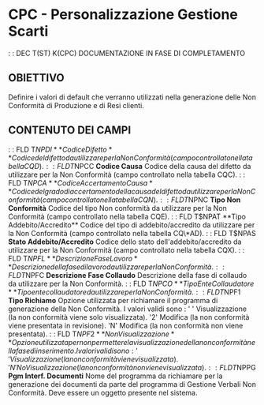 # CPC - Personalizzazione Gestione Scarti
 :  : DEC T(ST) K(CPC)
DOCUMENTAZIONE IN FASE DI COMPLETAMENTO
## OBIETTIVO
Definire i valori di default che verranno utilizzati nella generazione delle Non Conformità di Produzione e di Resi clienti.
## CONTENUTO DEI CAMPI
 :  : FLD T$NPDI **Codice Difetto**
Codice del difetto da utilizzare per la Non Conformità (campo controllato nella tabella CQD).
 :  : FLD T$NPCC **Codice Causa**
Codice della causa del difetto da utilizzare per la Non Conformità (campo controllato nella tabella CQC).
 :  : FLD T$NPCA **Codice Accertamento Causa**
Codice del grado di accertamento della causa del  difetto da utilizzare per la Non Conformità (campo controllato nella tabella CQN).
 :  : FLD T$NPNC **Tipo Non Conformità**
Codice del tipo Non conformità da utilizzare per la Non Conformità (campo controllato nella tabella CQE).
 :  : FLD T$NPAT **Tipo Addebito/Accredito**
Codice del tipo di addebito/accredito da utilizzare per la Non Conformità (campo controllato nella tabella CQ\*AD).
 :  : FLD T$NPAS **Stato Addebito/Accredito**
Codice dello stato dell'addebito/accredito da utilizzare per la Non Conformità (campo controllato nella tabella CQX).
 :  : FLD T$NPFL **Descrizione Fase Lavoro**
Descrizione della fase di lavoro da utilizzare per la Non Conformità.
 :  : FLD T$NPFC **Descrizione Fase Collaudo**
Descrizione della fase di collaudo da utilizzare per la Non Conformità.
 :  : FLD T$NPCO **Tipo Ente Collaudatore**
Tipo ente collaudatore da utilizzare per la Non Conformità.
 :  : FLD T$NPF1 **Tipo Richiamo**
Opzione utilizzata per richiamare il programma di generazione della Non Conformità. I valori validi sono : 
' '   Visualizzazione (la non conformità viene solo visualizzata).
'2'   Modifica (la non conformità viene presentata in revisione).
'N'   Modifica (la non conformità non viene presentata).
 :  : FLD T$NPF2 **Non Visualizzazione**
Opzione utilizzata per non permettere la visualizzazione della non conformità nella fase di inserimento. I valori validi sono : 
' '   Visualizzazione (la non conformità viene visualizzata).
'N'  No Visualizzazione (la non conformità non viene visualizzata).
 :  : FLD T$NPPG **Pgm Interf. Documenti**
Nome del programma da richiamare per la generazione dei documenti da parte del programma di Gestione Verbali Non Conformità. Deve essere un oggetto presente nel sistema.
